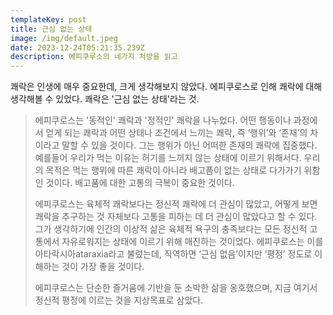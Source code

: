 ```yaml
---
templateKey: post
title: 근심 없는 상태
image: /img/default.jpeg
date: 2023-12-24T05:21:35.239Z
description: 에피쿠루소의 네가지 처방을 읽고
---
```

쾌락은 인생에 매우 중요한데, 크게 생각해보지 않았다. 에피쿠로스로 인해 쾌락에 대해 생각해볼 수 있었다. 쾌락은 '근심 없는 상태'라는 것.

> 에피쿠로스는 '동적인' 쾌락과 '정적인' 쾌락을 나누었다. 어떤 행동이나 과정에서 얻게 되는 쾌락과 어떤 상태나 조건에서 느끼는 쾌락, 즉 ‘행위’와 ‘존재’의 차이라고 말할 수 있을 것이다. 그는 행위가 아닌 어떠한 존재의 쾌락에 집중했다. 예를들어 우리가 먹는 이유는 허기를 느끼지 않는 상태에 이르기 위해서다. 우리의 목적은 먹는 행위에 따른 쾌락이 아니라 배고픔이 없는 상태로 다가가기 위함인 것이다. 배고품에 대한 고통의 극복이 중요한 것이다.
>
> 에피쿠로스는 육체적 쾌락보다는 정신적 쾌락에 더 관심이 많았고, 어떻게 보면 쾌락을 추구하는 것 자체보다 고통을 피하는 데 더 관심이 많았다고 할 수 있다. 그가 생각하기에 인간의 이상적 삶은 육체적 욕구의 충족보다는 모든 정신적 고통에서 자유로워지는 상태에 이르기 위해 매진하는 것이었다. 에피쿠로스는 이를 아타락시아ataraxia라고 불렀는데, 직역하면 ‘근심 없음’이지만 ‘평정’ 정도로 이해하는 것이 가장 좋을 것이다.
>
> 에피쿠로스는 단순한 즐거움에 기반을 둔 소박한 삶을 옹호했으며, 지금 여기서 정신적 평정에 이르는 것을 지상목표로 삼았다.